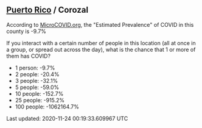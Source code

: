 
## [Puerto Rico](/united-states/puerto-rico) / Corozal

According to [MicroCOVID.org](http://microcovid.org),
the "Estimated Prevalence" of COVID in this county is -9.7%

If you interact with a certain number of people in this location
(all at once in a group, or spread out across the day), what is the chance that
1 or more of them has COVID?

- 1 person: -9.7%
- 2 people: -20.4%
- 3 people: -32.1%
- 5 people: -59.0%
- 10 people: -152.7%
- 25 people: -915.2%
- 100 people: -1062164.7%

Last updated: 2020-11-24 00:19:33.609967 UTC
